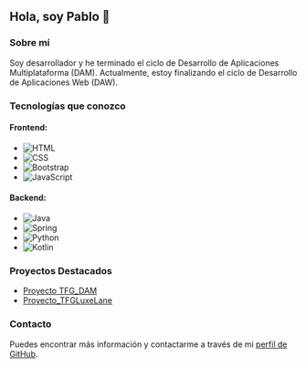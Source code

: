 ## Hola, soy Pablo 👋

### Sobre mí
Soy desarrollador y he terminado el ciclo de Desarrollo de Aplicaciones Multiplataforma (DAM). Actualmente, estoy finalizando el ciclo de Desarrollo de Aplicaciones Web (DAW).

### Tecnologías que conozco

#### Frontend:
- ![HTML](https://img.shields.io/badge/HTML5-E34F26?style=for-the-badge&logo=html5&logoColor=white)
- ![CSS](https://img.shields.io/badge/CSS3-1572B6?style=for-the-badge&logo=css3&logoColor=white)
- ![Bootstrap](https://img.shields.io/badge/Bootstrap-563D7C?style=for-the-badge&logo=bootstrap&logoColor=white)
- ![JavaScript](https://img.shields.io/badge/JavaScript-F7DF1E?style=for-the-badge&logo=javascript&logoColor=black)

#### Backend:
- ![Java](https://img.shields.io/badge/Java-007396?style=for-the-badge&logo=java&logoColor=white)
- ![Spring](https://img.shields.io/badge/Spring-6DB33F?style=for-the-badge&logo=spring&logoColor=white)
- ![Python](https://img.shields.io/badge/Python-3776AB?style=for-the-badge&logo=python&logoColor=white)
- ![Kotlin](https://img.shields.io/badge/Kotlin-0095D5?style=for-the-badge&logo=kotlin&logoColor=white)

### Proyectos Destacados
- [Proyecto TFG_DAM](https://github.com/pabloogt/TFG_DAM)
- [Proyecto_TFGLuxeLane](https://github.com/LucasLazaroJoswig/TFG_LuxeLane)
### Contacto
Puedes encontrar más información y contactarme a través de mi [perfil de GitHub](https://github.com/pabloogt).
